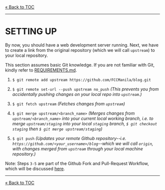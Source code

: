 [&laquo; Back to TOC](../CONTRIBUTING.md#table-of-contents)
***

# SETTING UP

By now, you should have a web development server running. Next, we have to create a link from the original repository (which we will call `upstream`) to your local repository.

This section assumes basic Git knowledge. If you are not familiar with Git, kindly refer to [REQUIREMENTS.md](REQUIREMENTS.md).

1. `$ git remote add upstream https://github.com/FCCManila/blog.git`

2. `$ git remote set-url --push upstream no_push` _(This prevents you from
  accidentally pushing changes on your local repo into `upstream`.)_

3. `$ git fetch upstream` _(Fetches changes from `upstream`)_

4. `$ git merge upstream/<branch_name>` _(Merges changes from `upstream/<branch_name>` into your current local working branch, i.e. to merge `upstream/staging` into your local `staging` branch, `$ git checkout staging` then `$ git merge upstream/staging`)_

5. `$ git push` _(Updates your remote Github repository--i.e. `https://github.com/<your_username>/blog`--which we will call `origin`, with changes merged from `upstream` through your local machine repository.)_

Note: Steps `3-5` are part of the Github Fork and Pull-Request Workflow, which will be discussed [here](FORK_AND_PULL.md).

***
[&laquo; Back to TOC](../CONTRIBUTING.md#table-of-contents)
